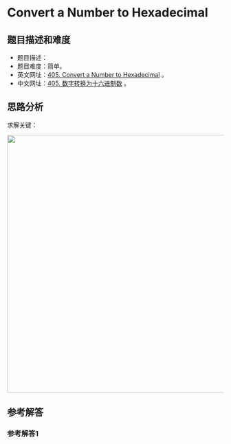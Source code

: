 # Convert a Number to Hexadecimal

## 题目描述和难度
+ 题目描述：
+ 题目难度：简单。
+ 英文网址：[405. Convert a Number to Hexadecimal](https://leetcode.com/problems/convert-a-number-to-hexadecimal/description/)  。
+ 中文网址：[405. 数字转换为十六进制数](https://leetcode-cn.com/problems/convert-a-number-to-hexadecimal/description/)  。
## 思路分析
求解关键：

<img src="https://liweiwei1419.github.io/images/leetcode-solution/" width="600">

## 参考解答
### 参考解答1

```java

```